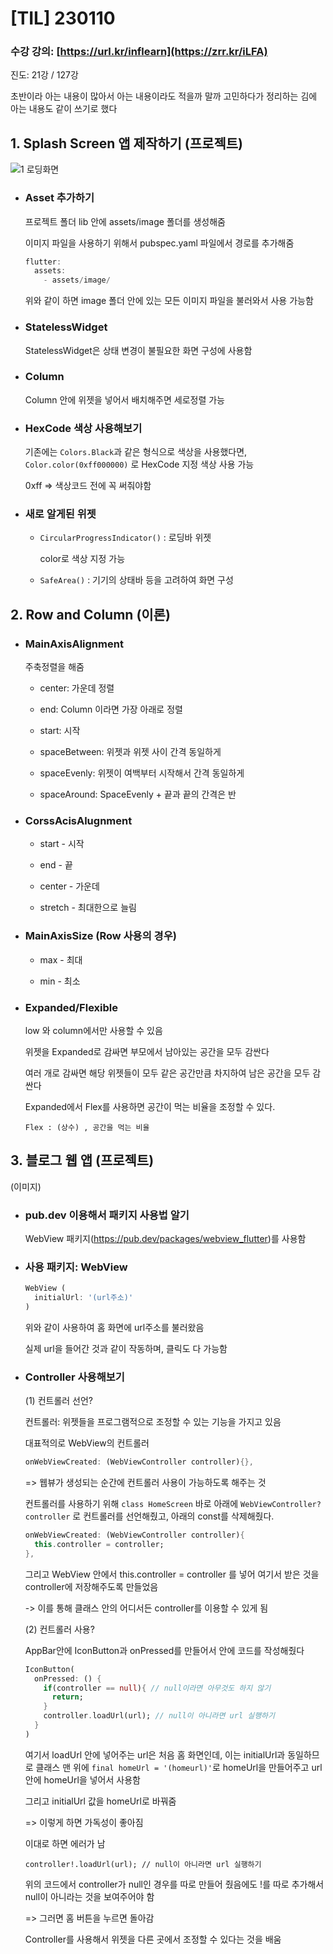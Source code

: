# [TIL] 230110

### 수강 강의: [https://url.kr/inflearn](https://zrr.kr/iLFA)

진도: 21강 / 127강

초반이라 아는 내용이 많아서 아는 내용이라도 적을까 말까 고민하다가 정리하는 김에 아는 내용도 같이 쓰기로 했다

## 1. Splash Screen 앱 제작하기 (프로젝트)

![1  로딩화면](https://user-images.githubusercontent.com/92006284/211615678-8eebc4af-3625-48eb-8a42-536662284fbc.jpg)

- ### Asset 추가하기

  프로젝트 폴더 lib 안에 assets/image 폴더를 생성해줌

  이미지 파일을 사용하기 위해서 pubspec.yaml 파일에서 경로를 추가해줌
  
  ```dart
  flutter:
    assets:
      - assets/image/
  ```
  
  위와 같이 하면 image 폴더 안에 있는 모든 이미지 파일을 불러와서 사용 가능함
 
- ### StatelessWidget

  StatelessWidget은 상태 변경이 불필요한 화면 구성에 사용함

- ### Column

  Column 안에 위젯을 넣어서 배치해주면 세로정렬 가능
  
- ### HexCode 색상 사용해보기

  기존에는 ```Colors.Black```과 같은 형식으로 색상을 사용했다면, ```Color.color(0xff000000)``` 로 HexCode 지정 색상 사용 가능
  
  0xff => 색상코드 전에 꼭 써줘야함
  
- ### 새로 알게된 위젯

  + ```CircularProgressIndicator()``` : 로딩바 위젯

    color로 색상 지정 가능
    
  + ```SafeArea()``` : 기기의 상태바 등을 고려하여 화면 구성

## 2. Row and Column (이론)
- ### MainAxisAlignment   

  주축정렬을 해줌   
  
  - center: 가운데 정렬
  
  - end: Column 이라면 가장 아래로 정렬
  
  - start: 시작
  
  - spaceBetween: 위젯과 위젯 사이 간격 동일하게
  
  - spaceEvenly: 위젯이 여백부터 시작해서 간격 동일하게
  
  - spaceAround: SpaceEvenly + 끝과 끝의 간격은 반
  
- ### CorssAcisAlugnment

  - start - 시작
  
  - end - 끝
  
  - center - 가운데
  
  - stretch - 최대한으로 늘림

- ### MainAxisSize (Row 사용의 경우)

  - max - 최대
  
  - min - 최소
  
- ### Expanded/Flexible

  low 와 column에서만 사용할 수 있음
  
  위젯을 Expanded로 감싸면 부모에서 남아있는 공간을 모두 감싼다
  
  여러 개로 감싸면 해당 위젯들이 모두 같은 공간만큼 차지하여 남은 공간을 모두 감싼다
  
  Expanded에서 Flex를 사용하면 공간이 먹는 비율을 조정할 수 있다.
  
  ```Flex : (상수) , 공간을 먹는 비율```

## 3. 블로그 웹 앱 (프로젝트)

  (이미지)
  
- ### pub.dev 이용해서 패키지 사용법 알기

  WebView 패키지(https://pub.dev/packages/webview_flutter)를 사용함

- ### 사용 패키지: WebView

  ```dart
  WebView (
	initialUrl: '(url주소)'
  )
  ```
  
  위와 같이 사용하여 홈 화면에 url주소를 불러왔음
  
  실제 url을 들어간 것과 같이 작동하며, 클릭도 다 가능함
  
- ### Controller 사용해보기
  
  (1) 컨트롤러 선언?
  
  컨트롤러: 위젯들을 프로그램적으로 조정할 수 있는 기능을 가지고 있음
  
  대표적의로 WebView의 컨트롤러
  
  ```dart
  onWebViewCreated: (WebViewController controller){},
  ```
  
  => 웹뷰가 생성되는 순간에 컨트롤러 사용이 가능하도록 해주는 것
  
  컨트롤러를 사용하기 위해 ```class HomeScreen``` 바로 아래에 ```WebViewController? controller``` 로 컨트롤러를 선언해줬고, 아래의 const를 삭제해줬다.
  
  ```dart
  onWebViewCreated: (WebViewController controller){
	this.controller = controller;
  },
  ```
  
  그리고 WebView 안에서 this.controller = controller 를 넣어 여기서 받은 것을 controller에 저장해주도록 만들었음
  
  -> 이를 통해 클래스 안의 어디서든 controller를 이용할 수 있게 됨
  
  (2) 컨트롤러 사용?
  
  AppBar안에 IconButton과 onPressed를 만들어서 안에 코드를 작성해줬다
  
  ```dart
  IconButton(
    onPressed: () {
      if(controller == null){ // null이라면 아무것도 하지 않기
        return; 
      }
      controller.loadUrl(url); // null이 아니라면 url 실행하기
    }
  )
  ```
  
  여기서 loadUrl 안에 넣어주는 url은 처음 홈 화면인데, 이는 initialUrl과 동일하므로 클래스 맨 위에 ```final homeUrl = '(homeurl)'```로 homeUrl을 만들어주고 url안에 homeUrl을 넣어서 사용함
  
  그리고 initialUrl 값을 homeUrl로 바꿔줌
  
  => 이렇게 하면 가독성이 좋아짐

  이대로 하면 에러가 남
  
  ```controller!.loadUrl(url); // null이 아니라면 url 실행하기 ```
  
  위의 코드에서 controller가 null인 경우를 따로 만들어 줬음에도 !를 따로 추가해서 null이 아니라는 것을 보여주어야 함
  
  => 그러면 홈 버튼을 누르면 돌아감

  Controller를 사용해서 위젯을 다른 곳에서 조정할 수 있다는 것을 배움
  
